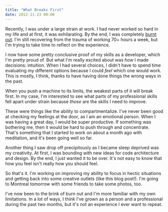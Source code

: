 ```yaml
---
title: "What Breaks First"
date: 2012-11-23 00:00
---
```


Recently, I was under a large strain at work. I had never worked so hard in my life and at first, it was exhilarating. By the end, I was completely [burnt out](https://ashfurrow.com/blog/burnt-out). I'm still recovering from the trauma of working 70+ hours a week, but I'm trying to take time to reflect on the experience.

I now have some pretty conclusive proof of my skills as a developer, which I'm pretty proud of. But what I'm really excited about was _how_ I made decisions: intuition. When I had several choices, I didn't have to spend time evaluating my different options because I could _feel_ which one would work. This is mostly, I think, thanks to have having done things the wrong ways in the past.

When you push a machine to its limits, the weakest parts of it will break first. In my case, I'm interested to see what parts of my professional skills fell apart under strain because _those_ are the skills I need to improve.

These were things like the ability to compartmentalize. I've never been good at checking my feelings at the door, as I am an emotional person. When I was having a great day, I would be super productive. If something was bothering me, then it would be hard to push through and concentrate. That's something that I started to work on about a month ago with meditation, and it's been going well so far.

Another thing I saw drop off precipitously as I became sleep deprived was my creativity. At first, I was bounding with new ideas for code architecture and design. By the end, I just wanted it to be over. It's not easy to know that how you feel isn't really how you should feel.

So that's it. I'm working on improving my ability to focus in hectic situations and getting back into some creative outlets (like this blog post!). I'm going to Montreal tomorrow with some friends to take some photos, too.

I've now been to the brink of burn out and I'm more familiar with my own limitations. In a lot of ways, I think I've grown as a person and a professional during the past two months, but it's not an experience I ever want to repeat.

<!-- more -->
